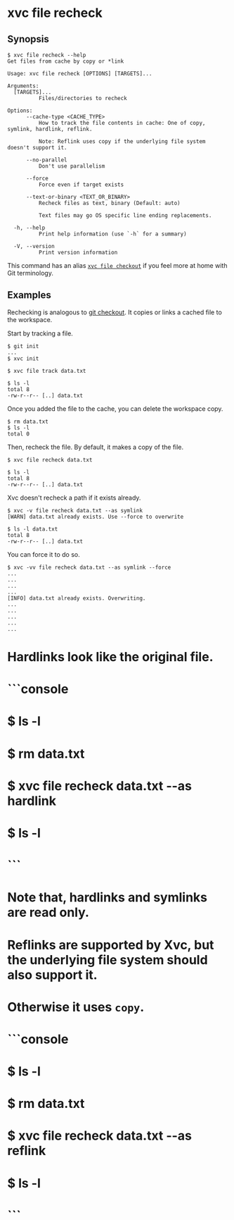 # xvc file recheck

## Synopsis

```console
$ xvc file recheck --help
Get files from cache by copy or *link

Usage: xvc file recheck [OPTIONS] [TARGETS]...

Arguments:
  [TARGETS]...
          Files/directories to recheck

Options:
      --cache-type <CACHE_TYPE>
          How to track the file contents in cache: One of copy, symlink, hardlink, reflink.
          
          Note: Reflink uses copy if the underlying file system doesn't support it.

      --no-parallel
          Don't use parallelism

      --force
          Force even if target exists

      --text-or-binary <TEXT_OR_BINARY>
          Recheck files as text, binary (Default: auto)
          
          Text files may go OS specific line ending replacements.

  -h, --help
          Print help information (use `-h` for a summary)

  -V, --version
          Print version information

```


This command has an alias [`xvc file checkout`](/ref/xvc-file-checkout.md) if you feel more at home with Git terminology.

## Examples

Rechecking is analogous to [git checkout](https://git-scm.com/docs/git-checkout). 
It copies or links a cached file to the workspace. 


Start by tracking a file. 

```console
$ git init
...
$ xvc init

$ xvc file track data.txt

$ ls -l
total 8
-rw-r--r-- [..] data.txt

```

Once you added the file to the cache, you can delete the workspace copy.


```console
$ rm data.txt
$ ls -l
total 0

```

Then, recheck the file. By default, it makes a copy of the file.

```console
$ xvc file recheck data.txt

$ ls -l
total 8
-rw-r--r-- [..] data.txt

```

Xvc doesn't recheck a path if it exists already.

```console
$ xvc -v file recheck data.txt --as symlink
[WARN] data.txt already exists. Use --force to overwrite

$ ls -l data.txt
total 8
-rw-r--r-- [..] data.txt

```

You can force it to do so.

```console
$ xvc -vv file recheck data.txt --as symlink --force
...
...
...
...
[INFO] data.txt already exists. Overwriting.
...
...
...
...
...

```

# Hardlinks look like the original file. 
# 
# ```console
# $ ls -l
# $ rm data.txt
# $ xvc file recheck data.txt --as hardlink
# $ ls -l
# ```
# 
# Note that, hardlinks and symlinks are read only. 
# 
# Reflinks are supported by Xvc, but the underlying file system should also support it. 
# Otherwise it uses `copy`. 
# 
# ```console
# $ ls -l
# $ rm data.txt
# $ xvc file recheck data.txt --as reflink
# $ ls -l
# ```

